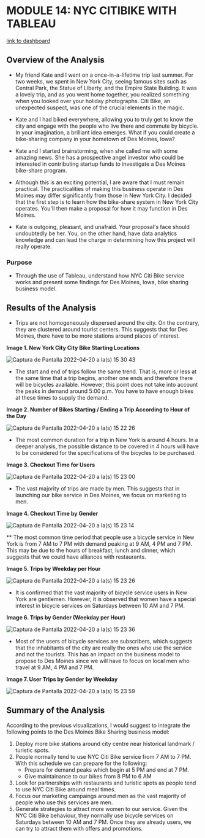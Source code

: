# MODULE 14: NYC CITIBIKE WITH TABLEAU

[link to dashboard](https://public.tableau.com/shared/4JYC4RTSG?:display_count=n&:origin=viz_share_link)

## Overview of the Analysis

* My friend Kate and I went on a once-in-a-lifetime trip last summer. For two weeks, we spent in New York City, seeing famous sites such as Central Park, the Statue of Liberty, and the Empire State Building. It was a lovely trip, and as you went home together, you realized something when you looked over your holiday photographs. Citi Bike, an unexpected suspect, was one of the crucial elements in the magic.

* Kate and I had biked everywhere, allowing you to truly get to know the city and engage with the people who live there and commute by bicycle. In your imagination, a brilliant idea emerges. What if you could create a bike-sharing company in your hometown of Des Moines, Iowa?

* Kate and I started brainstorming, when she called me with some amazing news. She has a prospective angel investor who could be interested in contributing startup funds to investigate a Des Moines bike-share program.

* Although this is an exciting potential, I are aware that I must remain practical. The practicalities of making this business operate in Des Moines may differ significantly from those in New York City. I decided that the first step is to learn how the bike-share system in New York City operates. You'll then make a proposal for how it may function in Des Moines.

* Kate is outgoing, pleasant, and unafraid. Your proposal's face should undoubtedly be her. You, on the other hand, have data analytics knowledge and can lead the charge in determining how this project will really operate.

### Purpose
* Through the use of Tableau, understand how NYC Citi Bike service works and present some findings for Des Moines, Iowa, bike sharing business model.

## Results of the Analysis

* Trips are not homogeneously dispersed around the city. On the contrary, they are clustered around tourist centers. This suggests that for Des Moines, there have to be more stations around places of interest.

**Image 1. New York City City Bike Starting Locations** 

![Captura de Pantalla 2022-04-20 a la(s) 15 30 43](https://user-images.githubusercontent.com/65054637/164319781-4ccc0a71-6639-4a81-b76b-3da394c40640.png)

* The start and end of trips follow the same trend. That is, more or less at the same time that a trip begins, another one ends and therefore there will be bicycles available. However, this point does not take into account the peaks in demand around 5:00 p.m. You have to have enough bikes at these times to supply the demand.

**Image 2. Number of Bikes Starting / Ending a Trip According to Hour of the Day**

![Captura de Pantalla 2022-04-20 a la(s) 15 22 26](https://user-images.githubusercontent.com/65054637/164319794-870170cb-8f26-4a9f-9a94-5a2f5cf92dfe.png)

* The most common duration for a trip in New York is around 4 hours. In a deeper analysis, the possible distance to be covered in 4 hours will have to be considered for the specifications of the bicycles to be purchased.

**Image 3. Checkout Time for Users**

![Captura de Pantalla 2022-04-20 a la(s) 15 23 00](https://user-images.githubusercontent.com/65054637/164319801-dfd472c4-7180-46ce-916a-a32bec18bf96.png)

* The vast majority of trips are made by men. This suggests that in launching our bike service in Des Moines, we focus on marketing to men.

**Image 4. Checkout Time by Gender**

![Captura de Pantalla 2022-04-20 a la(s) 15 23 14](https://user-images.githubusercontent.com/65054637/164319815-5f1b1325-e57d-43b5-a750-743b743cb102.png)

** The most common time period that people use a bicycle service in New York is from 7 AM to 7 PM with demand peaking at 9 AM, 4 PM and 7 PM. This may be due to the hours of breakfast, lunch and dinner, which suggests that we could have alliances with restaurants. 

**Image 5. Trips by Weekday per Hour**

![Captura de Pantalla 2022-04-20 a la(s) 15 23 26](https://user-images.githubusercontent.com/65054637/164319825-3fc05ed8-9e00-4946-8ecb-08fcdf223de9.png)

* It is confirmed that the vast majority of bicycle service users in New York are gentlemen. However, it is observed that women have a special interest in bicycle services on Saturdays between 10 AM and 7 PM.

**Image 6. Trips by Gender (Weekday per Hour)**

![Captura de Pantalla 2022-04-20 a la(s) 15 23 36](https://user-images.githubusercontent.com/65054637/164319840-eb5983fc-0872-4871-8f78-e388906c46ed.png)

* Most of the users of bicycle services are subscribers, which suggests that the inhabitants of the city are really the ones who use the service and not the tourists. This has an impact on the business model to propose to Des Moines since we will have to focus on local men who travel at 9 AM, 4 PM and 7 PM.

**Image 7. User Trips by Gender by Weekday**

![Captura de Pantalla 2022-04-20 a la(s) 15 23 59](https://user-images.githubusercontent.com/65054637/164319848-fd9a3bb1-ea54-4ce5-96b8-ed34de9e5338.png)

## Summary of the Analysis

According to the previous visualizations, I would suggest to integrate the following points to the Des Moines Bike Sharing business model:

1. Deploy more bike stations around city centre near historical landmark / turistic spots.
2. People normally tend to use NYC Citi Bike service from 7 AM to 7 PM. With this schedule we can prepare for the following:
    * Prepare for demand peaks which begin at 5 PM and end at 7 PM.
    * Give maintainance to our bikes from 8 PM to 6 AM
3. Look for partnerships with restaurants and turistic spots as people tend to use  NYC Citi Bike around meal times.
4. Focus our marketing campaings around men as the vast majority of people who use this services are men.
5. Generate strategies to attract more women to our service. Given the NYC Citi Bike behaviour, they normally use bicycle services on Saturdays between 10 AM and 7 PM. Once they are already users, we can try to attract them with offers and promotions.

